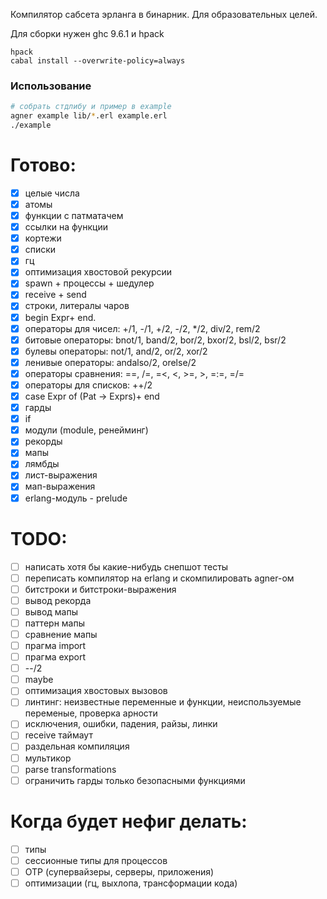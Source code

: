 Компилятор сабсета эрланга в бинарник. Для образовательных целей.

Для сборки нужен ghc 9.6.1 и hpack
```
hpack
cabal install --overwrite-policy=always
```

### Использование
```bash
# собрать стдлибу и пример в example
agner example lib/*.erl example.erl
./example
```

# Готово:
- [x] целые числа
- [x] атомы
- [x] функции с патматачем
- [x] ссылки на функции
- [x] кортежи
- [x] списки
- [x] гц
- [x] оптимизация хвостовой рекурсии
- [x] spawn + процессы + шедулер
- [x] receive + send
- [x] строки, литералы чаров
- [x] begin Expr+ end.
- [x] операторы для чисел: +/1, -/1, +/2, -/2, */2, div/2, rem/2
- [x] битовые операторы: bnot/1, band/2, bor/2, bxor/2, bsl/2, bsr/2
- [x] булевы операторы: not/1, and/2, or/2, xor/2
- [x] ленивые операторы: andalso/2, orelse/2
- [x] операторы сравнения: ==, /=, =<, <, >=, >, =:=, =/=
- [x] операторы для списков: ++/2
- [x] case Expr of (Pat -> Exprs)+ end
- [x] гарды
- [x] if
- [x] модули (module, ренейминг)
- [x] рекорды
- [x] мапы
- [x] лямбды
- [x] лист-выражения
- [x] мап-выражения
- [x] erlang-модуль - prelude

# TODO:
- [ ] написать хотя бы какие-нибудь снепшот тесты
- [ ] переписать компилятор на erlang и скомпилировать agner-ом
- [ ] битстроки и битстроки-выражения
- [ ] вывод рекорда
- [ ] вывод мапы
- [ ] паттерн мапы
- [ ] сравнение мапы
- [ ] прагма import
- [ ] прагма export
- [ ] --/2
- [ ] maybe
- [ ] оптимизация хвостовых вызовов
- [ ] линтинг: неизвестные переменные и функции, неиспользуемые переменые, проверка арности
- [ ] исключения, ошибки, падения, райзы, линки
- [ ] receive таймаут 
- [ ] раздельная компиляция
- [ ] мультикор
- [ ] parse transformations
- [ ] ограничить гарды только безопасными функциями

# Когда будет нефиг делать:
- [ ] типы
- [ ] сессионные типы для процессов
- [ ] OTP (супервайзеры, серверы, приложения)
- [ ] оптимизации (гц, выхлопа, трансформации кода)
